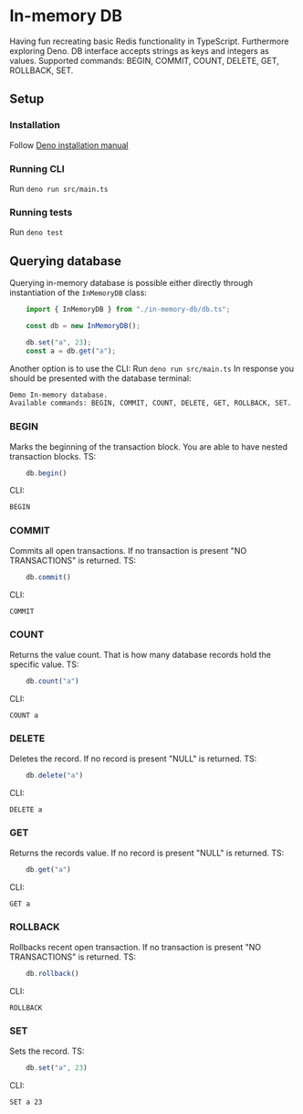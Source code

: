 # In-memory DB

Having fun recreating basic Redis functionality in TypeScript. Furthermore exploring Deno.
DB interface accepts strings as keys and integers as values.
Supported commands: BEGIN, COMMIT, COUNT, DELETE, GET, ROLLBACK, SET.

## Setup
### Installation

Follow [Deno installation manual](https://deno.land/manual/getting_started/installation)

### Running CLI

Run `deno run src/main.ts`

### Running tests

Run `deno test`

## Querying database

Querying in-memory database is possible either directly through instantiation of the `InMemoryDB` class:
```typescript
    import { InMemoryDB } from "./in-memory-db/db.ts";

    const db = new InMemoryDB();

    db.set("a", 23);
    const a = db.get("a");
```
Another option is to use the CLI:
Run `deno run src/main.ts`
In response you should be presented with the database terminal:
```bash
Demo In-memory database.
Available commands: BEGIN, COMMIT, COUNT, DELETE, GET, ROLLBACK, SET.

```

### BEGIN

Marks the beginning of the transaction block. You are able to have nested transaction blocks.
TS:
```typescript
    db.begin()
```

CLI:
```bash
BEGIN
```

### COMMIT

Commits all open transactions. If no transaction is present "NO TRANSACTIONS" is returned.
TS:
```typescript
    db.commit()
```

CLI:
```bash
COMMIT
```

### COUNT

Returns the value count. That is how many database records hold the specific value.
TS:
```typescript
    db.count("a")
```

CLI:
```bash
COUNT a
```

### DELETE

Deletes the record. If no record is present "NULL" is returned.
TS:
```typescript
    db.delete("a")
```

CLI:
```bash
DELETE a
```

### GET

Returns the records value. If no record is present "NULL" is returned.
TS:
```typescript
    db.get("a")
```

CLI:
```bash
GET a
```

### ROLLBACK

Rollbacks recent open transaction. If no transaction is present "NO TRANSACTIONS" is returned.
TS:
```typescript
    db.rollback()
```

CLI:
```bash
ROLLBACK
```


### SET

Sets the record.
TS:
```typescript
    db.set("a", 23)
```

CLI:
```bash
SET a 23
```
